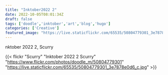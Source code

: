 ```yaml
---
title: "Inktober2022 2"
date: 2022-10-05T08:01:34Z
draft: false
tags: ['doodle','inktober','art','blog','hugo']
categories: ['Creative']
featured_image: "https://live.staticflickr.com/65535/50804779301_3e7878e0d6_z.jpg"
---
```


nktober 2022 2, Scurry


{{< flickr "Scurry"
           "Inktober 2022 2 Scurry"
           "https://www.flickr.com/photos/doodle_m/50804779301"
           "https://live.staticflickr.com/65535/50804779301_3e7878e0d6_c.jpg" >}}
